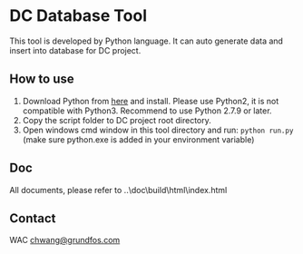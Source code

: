 # DC Database Tool

This tool is developed by Python language. It can auto generate data and insert into database for DC project.

## How to use

1. Download Python from [here](https://www.python.org/downloads/) and install. Please use Python2, it is not compatible with Python3. Recommend to use Python 2.7.9 or later.
2. Copy the script folder to DC project root directory.
3. Open windows cmd window in this tool directory and run: `python run.py` (make sure python.exe is added in your environment variable)

## Doc

All documents, please refer to ..\doc\build\html\index.html

## Contact

WAC chwang@grundfos.com

